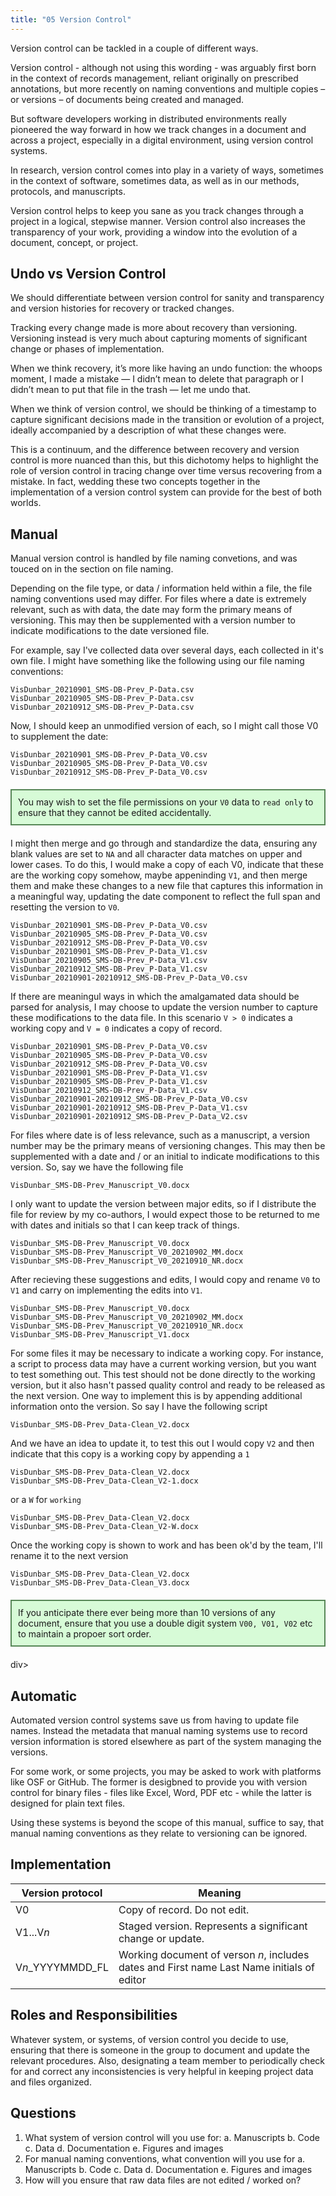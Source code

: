 ```yaml
---
title: "05 Version Control"
---
```


<style>

.note {
    background-color: #d7fbd7;
    border: 2px solid #578757;
    padding: 10px;
    margin: 20px auto;
}

</style>

Version control can be tackled in a couple of different ways.

Version control - although not using this wording - was arguably first born in the context of records management, reliant originally on prescribed annotations, but more recently on naming conventions and multiple copies – or versions – of documents being created and managed.

But software developers working in distributed environments really pioneered the way forward in how we track changes in a document and across a project, especially in a digital environment, using version control systems.

In research, version control comes into play in a variety of ways, sometimes in the context of software, sometimes data, as well as in our methods, protocols, and manuscripts.

Version control helps to keep you sane as you track changes through a project in a logical, stepwise manner. Version control also increases the transparency of your work, providing a window into the evolution of a document, concept, or project.

## Undo vs Version Control

We should differentiate between version control for sanity and transparency and version histories for recovery or tracked changes.

Tracking every change made is more about recovery than versioning. Versioning instead is very much about capturing moments of significant change or phases of implementation.

When we think recovery, it’s more like having an undo function: the whoops moment, I made a mistake — I didn’t mean to delete that paragraph or I didn’t mean to put that file in the trash — let me undo that.

When we think of version control, we should be thinking of a timestamp to capture significant decisions made in the transition or evolution of a project, ideally accompanied by a description of what these changes were.

This is a continuum, and the difference between recovery and version control is more nuanced than this, but this dichotomy helps to highlight the role of version control in tracing change over time versus recovering from a mistake. In fact, wedding these two concepts together in the implementation of a version control system can provide for the best of both worlds.

## Manual

Manual version control is handled by file naming convetions, and was touced on in the section on file naming.

Depending on the file type, or data / information held within a file, the file naming conventions used may differ. For files where a date is extremely relevant, such as with data, the date may form the primary means of versioning. This may then be supplemented with a version number to indicate modifications to the date versioned file.

For example, say I've collected data over several days, each collected in it's own file. I might have something like the following using our file naming conventions:

```
VisDunbar_20210901_SMS-DB-Prev_P-Data.csv
VisDunbar_20210905_SMS-DB-Prev_P-Data.csv
VisDunbar_20210912_SMS-DB-Prev_P-Data.csv
```

Now, I should keep an unmodified version of each, so I might call those V0 to supplement the date:

```
VisDunbar_20210901_SMS-DB-Prev_P-Data_V0.csv
VisDunbar_20210905_SMS-DB-Prev_P-Data_V0.csv
VisDunbar_20210912_SMS-DB-Prev_P-Data_V0.csv
```

<div class = "note">
You may wish to set the file permissions on your <code>V0</code> data to <code>read only</code> to ensure that they cannot be edited accidentally.
</div>

I might then merge and go through and standardize the data, ensuring any blank values are set to `NA` and all character data matches on upper and lower cases. To do this, I would make a copy of each V0, indicate that these are the working copy somehow, maybe appeninding `V1`, and then merge them and make these changes to a new file that captures this information in a meaningful way, updating the date component to reflect the full span and resetting the version to `V0`.

```
VisDunbar_20210901_SMS-DB-Prev_P-Data_V0.csv
VisDunbar_20210905_SMS-DB-Prev_P-Data_V0.csv
VisDunbar_20210912_SMS-DB-Prev_P-Data_V0.csv
VisDunbar_20210901_SMS-DB-Prev_P-Data_V1.csv
VisDunbar_20210905_SMS-DB-Prev_P-Data_V1.csv
VisDunbar_20210912_SMS-DB-Prev_P-Data_V1.csv
VisDunbar_20210901-20210912_SMS-DB-Prev_P-Data_V0.csv
```

If there are meaningul ways in which the amalgamated data should be parsed for analysis, I may choose to update the version number to capture these modifications to the data file. In this scenario `V > 0` indicates a working copy and `V = 0` indicates a copy of record.

```
VisDunbar_20210901_SMS-DB-Prev_P-Data_V0.csv
VisDunbar_20210905_SMS-DB-Prev_P-Data_V0.csv
VisDunbar_20210912_SMS-DB-Prev_P-Data_V0.csv
VisDunbar_20210901_SMS-DB-Prev_P-Data_V1.csv
VisDunbar_20210905_SMS-DB-Prev_P-Data_V1.csv
VisDunbar_20210912_SMS-DB-Prev_P-Data_V1.csv
VisDunbar_20210901-20210912_SMS-DB-Prev_P-Data_V0.csv
VisDunbar_20210901-20210912_SMS-DB-Prev_P-Data_V1.csv
VisDunbar_20210901-20210912_SMS-DB-Prev_P-Data_V2.csv
```

For files where date is of less relevance, such as a manuscript, a version number may be the primary means of versioning changes. This may then be supplemented with a date and / or an initial to indicate modifications to this version. So, say we have the following file

```
VisDunbar_SMS-DB-Prev_Manuscript_V0.docx
```

I only want to update the version between major edits, so if I distribute the file for review by my co-authors, I would expect those to be returned to me with dates and initials so that I can keep track of things.

```
VisDunbar_SMS-DB-Prev_Manuscript_V0.docx
VisDunbar_SMS-DB-Prev_Manuscript_V0_20210902_MM.docx
VisDunbar_SMS-DB-Prev_Manuscript_V0_20210910_NR.docx
```

After recieving these suggestions and edits, I would copy and rename `V0` to `V1` and carry on implementing the edits into `V1`.

```
VisDunbar_SMS-DB-Prev_Manuscript_V0.docx
VisDunbar_SMS-DB-Prev_Manuscript_V0_20210902_MM.docx
VisDunbar_SMS-DB-Prev_Manuscript_V0_20210910_NR.docx
VisDunbar_SMS-DB-Prev_Manuscript_V1.docx
```

For some files it may be necessary to indicate a working copy. For instance, a script to process data may have a current working version, but you want to test something out. This test should not be done directly to the working version, but it also hasn't passed quality control and ready to be released as the next version. One way to implement this is by appending additional information onto the version. So say I have the following script

```
VisDunbar_SMS-DB-Prev_Data-Clean_V2.docx
```

And we have an idea to update it, to test this out I would copy `V2` and then indicate that this copy is a working copy by appending a `1`

```
VisDunbar_SMS-DB-Prev_Data-Clean_V2.docx
VisDunbar_SMS-DB-Prev_Data-Clean_V2-1.docx
```

or a `W` for `working`

```
VisDunbar_SMS-DB-Prev_Data-Clean_V2.docx
VisDunbar_SMS-DB-Prev_Data-Clean_V2-W.docx
```

Once the working copy is shown to work and has been ok'd by the team, I'll rename it to the next version

```
VisDunbar_SMS-DB-Prev_Data-Clean_V2.docx
VisDunbar_SMS-DB-Prev_Data-Clean_V3.docx
```

<div class = "note">
    If you anticipate there ever being more than 10 versions of any document, ensure that you use a double digit system <code>V00, V01, V02</code> etc to maintain a propoer sort order.
</div>div>

## Automatic

Automated version control systems save us from having to update file names. Instead the metadata that manual naming systems use to record version information is stored elsewhere as part of the system managing the versions.

For some work, or some projects, you may be asked to work with platforms like OSF or GitHub. The former is desigbned to provide you with version control for binary files - files like Excel, Word, PDF etc - while the latter is designed for plain text files.

Using these systems is beyond the scope of this manual, suffice to say, that manual naming conventions as they relate to versioning can be ignored.

## Implementation

| Version protocol | Meaning |
| --- | --- |
| V0 | Copy of record. Do not edit. |
| V1...V*n* | Staged version. Represents a significant change or update. |
| V*n*\_YYYYMMDD_FL | Working document of verson *n*, includes dates and First name Last Name initials of editor |

## Roles and Responsibilities

Whatever system, or systems, of version control you decide to use, ensuring that there is someone in the group to document and update the relevant procedures.  Also, designating a team member to periodically check for and correct any inconsistencies is very helpful in keeping project data and files organized.

## Questions

1. What system of version control will you use for:
    a. Manuscripts
    b. Code
    c. Data
    d. Documentation
    e. Figures and images
2. For manual naming conventions, what convention will you use for
    a. Manuscripts
    b. Code
    c. Data
    d. Documentation
    e. Figures and images
3. How will you ensure that raw data files are not edited / worked on?

